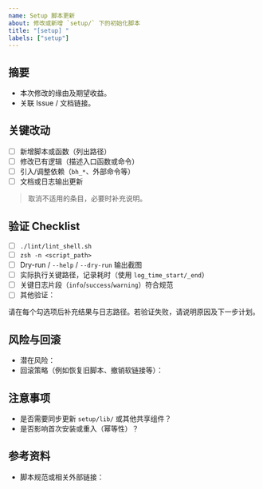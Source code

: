 ```yaml
---
name: Setup 脚本更新
about: 修改或新增 `setup/` 下的初始化脚本
title: "[setup] "
labels: ["setup"]
---
```


## 摘要
- 本次修改的缘由及期望收益。
- 关联 Issue / 文档链接。

## 关键改动
- [ ] 新增脚本或函数（列出路径）
- [ ] 修改已有逻辑（描述入口函数或命令）
- [ ] 引入/调整依赖（`bh_*`、外部命令等）
- [ ] 文档或日志输出更新

> 取消不适用的条目，必要时补充说明。

## 验证 Checklist
- [ ] `./lint/lint_shell.sh`
- [ ] `zsh -n <script_path>`
- [ ] Dry-run / `--help` / `--dry-run` 输出截图
- [ ] 实际执行关键路径，记录耗时（使用 `log_time_start/_end`）
- [ ] 关键日志片段（`info`/`success`/`warning`）符合规范
- [ ] 其他验证：

请在每个勾选项后补充结果与日志路径。若验证失败，请说明原因及下一步计划。

## 风险与回滚
- 潜在风险：
- 回滚策略（例如恢复旧脚本、撤销软链接等）：

## 注意事项
- 是否需要同步更新 `setup/lib/` 或其他共享组件？
- 是否影响首次安装或重入（幂等性）？

## 参考资料
- 脚本规范或相关外部链接：

